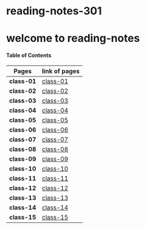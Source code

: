 # reading-notes-301
# welcome to reading-notes


#### Table of Contents


Pages | link of pages
------------ | -------------
**class-01** | [class-01](https://abdallahalkhatatbeh.github.io/reading-notes-301/class-01.md)
**class-02** | [class-02](https://abdallahalkhatatbeh.github.io/reading-notes-301/class-02.md)
**class-03** | [class-03](https://abdallahalkhatatbeh.github.io/reading-notes-301/class-03.md)
**class-04** | [class-04](https://abdallahalkhatatbeh.github.io/reading-notes-301/class-04.md)
**class-05** | [class-05](https://abdallahalkhatatbeh.github.io/reading-notes-301/class-05.md)
**class-06** | [class-06](https://abdallahalkhatatbeh.github.io/reading-notes-301/class-06.md)
**class-07** | [class-07](https://abdallahalkhatatbeh.github.io/reading-notes-301/class-07.md)
**class-08** | [class-08](https://abdallahalkhatatbeh.github.io/reading-notes-301/class-08.md)
**class-09** | [class-09](https://abdallahalkhatatbeh.github.io/reading-notes-301/class-09.md)
**class-10** | [class-10](https://abdallahalkhatatbeh.github.io/reading-notes-301/class-10.md)
**class-11** | [class-11](https://abdallahalkhatatbeh.github.io/reading-notes-301/class-11.md)
**class-12** | [class-12](https://abdallahalkhatatbeh.github.io/reading-notes-301/class-12.md)
**class-13** | [class-13]()
**class-14** | [class-14]()
**class-15** | [class-15]()
